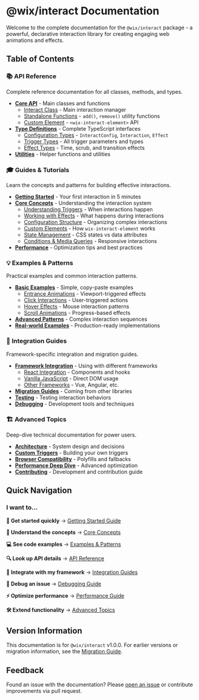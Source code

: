 # @wix/interact Documentation

Welcome to the complete documentation for the `@wix/interact` package - a powerful, declarative interaction library for creating engaging web animations and effects.

## Table of Contents

### 📚 **API Reference**
Complete reference documentation for all classes, methods, and types.

- [**Core API**](api/README.md) - Main classes and functions
  - [Interact Class](api/interact-class.md) - Main interaction manager
  - [Standalone Functions](api/functions.md) - `add()`, `remove()` utility functions
  - [Custom Element](api/wix-interact-element.md) - `<wix-interact-element>` API
- [**Type Definitions**](api/types.md) - Complete TypeScript interfaces
  - [Configuration Types](api/types.md#configuration) - `InteractConfig`, `Interaction`, `Effect`
  - [Trigger Types](api/types.md#triggers) - All trigger parameters and types
  - [Effect Types](api/types.md#effects) - Time, scrub, and transition effects
- [**Utilities**](api/utilities.md) - Helper functions and utilities

### 🎓 **Guides & Tutorials**
Learn the concepts and patterns for building effective interactions.

- [**Getting Started**](guides/getting-started.md) - Your first interaction in 5 minutes
- [**Core Concepts**](guides/README.md) - Understanding the interaction system
  - [Understanding Triggers](guides/triggers.md) - When interactions happen
  - [Working with Effects](guides/effects.md) - What happens during interactions
  - [Configuration Structure](guides/configuration.md) - Organizing complex interactions
  - [Custom Elements](guides/custom-elements.md) - How `wix-interact-element` works
  - [State Management](guides/state-management.md) - CSS states vs data attributes
  - [Conditions & Media Queries](guides/conditions.md) - Responsive interactions
- [**Performance**](guides/performance.md) - Optimization tips and best practices

### 💡 **Examples & Patterns**
Practical examples and common interaction patterns.

- [**Basic Examples**](examples/README.md) - Simple, copy-paste examples
  - [Entrance Animations](examples/entrance-animations.md) - Viewport-triggered effects
  - [Click Interactions](examples/click-interactions.md) - User-triggered actions
  - [Hover Effects](examples/hover-effects.md) - Mouse interaction patterns
  - [Scroll Animations](examples/scroll-animations.md) - Progress-based effects
- [**Advanced Patterns**](examples/advanced-patterns.md) - Complex interaction sequences
- [**Real-world Examples**](examples/real-world.md) - Production-ready implementations

### 🔧 **Integration Guides**
Framework-specific integration and migration guides.

- [**Framework Integration**](integration/README.md) - Using with different frameworks
  - [React Integration](integration/react.md) - Components and hooks
  - [Vanilla JavaScript](integration/vanilla-js.md) - Direct DOM usage
  - [Other Frameworks](integration/other-frameworks.md) - Vue, Angular, etc.
- [**Migration Guides**](integration/migration.md) - Coming from other libraries
- [**Testing**](integration/testing.md) - Testing interaction behaviors
- [**Debugging**](integration/debugging.md) - Development tools and techniques

### 🏗️ **Advanced Topics**
Deep-dive technical documentation for power users.

- [**Architecture**](advanced/architecture.md) - System design and decisions
- [**Custom Triggers**](advanced/custom-triggers.md) - Building your own triggers
- [**Browser Compatibility**](advanced/browser-support.md) - Polyfills and fallbacks
- [**Performance Deep Dive**](advanced/performance-optimization.md) - Advanced optimization
- [**Contributing**](advanced/contributing.md) - Development and contribution guide

## Quick Navigation

### I want to...

**🚀 Get started quickly**
→ [Getting Started Guide](guides/getting-started.md)

**📖 Understand the concepts**
→ [Core Concepts](guides/README.md)

**💻 See code examples**
→ [Examples & Patterns](examples/README.md)

**🔍 Look up API details**
→ [API Reference](api/README.md)

**🔧 Integrate with my framework**
→ [Integration Guides](integration/README.md)

**🐛 Debug an issue**
→ [Debugging Guide](integration/debugging.md)

**⚡ Optimize performance**
→ [Performance Guide](guides/performance.md)

**🛠️ Extend functionality**
→ [Advanced Topics](advanced/README.md)

## Version Information

This documentation is for `@wix/interact` v1.0.0. For earlier versions or migration information, see the [Migration Guide](integration/migration.md).

## Feedback

Found an issue with the documentation? Please [open an issue](https://github.com/wix-incubator/wow-libs/issues) or contribute improvements via pull request.